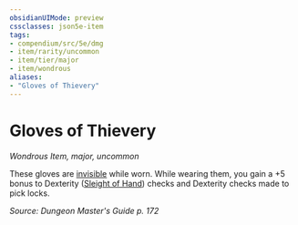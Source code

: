 ```yaml
---
obsidianUIMode: preview
cssclasses: json5e-item
tags:
- compendium/src/5e/dmg
- item/rarity/uncommon
- item/tier/major
- item/wondrous
aliases: 
- "Gloves of Thievery"
---
```

# Gloves of Thievery
*Wondrous Item, major, uncommon*  


These gloves are [invisible](_conditions.md#invisible) while worn. While wearing them, you gain a +5 bonus to Dexterity ([Sleight of Hand](_skills.md#Sleight%20of%20Hand)) checks and Dexterity checks made to pick locks.

*Source: Dungeon Master's Guide p. 172*